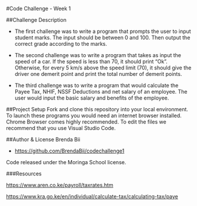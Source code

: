 #Code Challenge - Week 1

##Challenge Description

- The first challenge was to write a program that prompts the user to input student marks. The input should be between 0 and 100. Then output the correct grade according to the marks.

- The second challenge was to write a program that takes as input the speed of a car. If the speed is less than 70, it should print “Ok”. Otherwise, for every 5 km/s above the speed limit (70), it should give the driver one demerit point and print the total number of demerit points.

- The third challenge was to write a program that would calculate the Payee Tax, NHIF, NSSF Deductions and net salary of an employee. The user would input the basic salary and benefits of the employee.

##Project Setup
Fork and clone this repository into your local environment. To launch these programs you would need an internet browser installed. Chrome Browser comes highly recommended. To edit the files we recommend that you use Visual Studio Code.

##Author & License
Brenda Bii
- https://github.com/BrendaBii/codechallenge1

Code released under the Moringa School license.

###Resources

https://www.aren.co.ke/payroll/taxrates.htm

https://www.kra.go.ke/en/individual/calculate-tax/calculating-tax/paye
